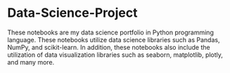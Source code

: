 # Data-Science-Project
These notebooks are my data science portfolio in Python programming language. These notebooks utilize data science libraries such as Pandas, NumPy, and scikit-learn. In addition, these notebooks also include the utilization of data visualization libraries such as seaborn, matplotlib, plotly, and many more.
